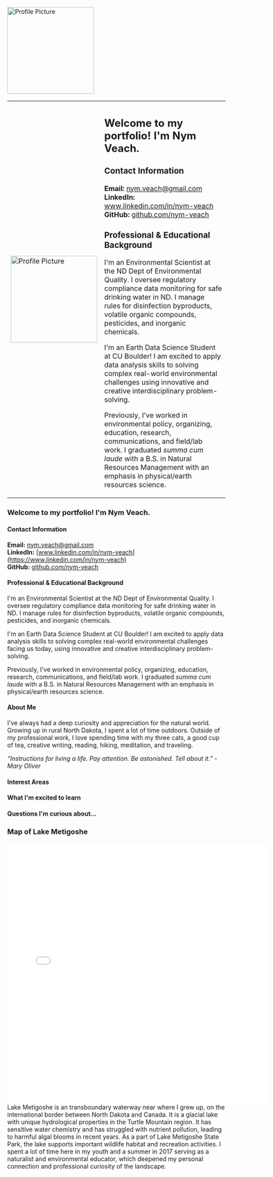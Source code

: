 <img 
    src="img/Profile-Picture-Nym1.jpg"
    alt="Profile Picture" 
    width="200">
<table>
<tr>
<!-- Profile Picture -->
    <td>
      <img src="img/Profile-Picture-Nym1.jpg" 
        width="200" 
        alt="Profile Picture">
    </td>
<!-- Text next to picture -->
    <td>
      <h2>Welcome to my portfolio! I'm Nym Veach.</h2>
      <h3>Contact Information</h3>
      <p>
        <strong>Email:</strong> <a href="mailto:nym.veach@gmail.com">nym.veach@gmail.com</a><br>
        <strong>LinkedIn:</strong> <a href="https://www.linkedin.com/in/nym-veach" target="_blank">www.linkedin.com/in/nym-veach</a><br>
        <strong>GitHub:</strong> <a href="https://github.com/nym-veach" target="_blank">github.com/nym-veach</a>
      </p>
<h3>Professional & Educational Background</h3>
      <p>I'm an Environmental Scientist at the ND Dept of Environmental Quality. I oversee regulatory compliance data monitoring for safe drinking water in ND. I manage rules for disinfection byproducts, volatile organic compounds, pesticides, and inorganic chemicals.</p>
<p>I'm an Earth Data Science Student at CU Boulder! I am excited to apply data analysis skills to solving complex real-world environmental challenges using innovative and creative interdisciplinary problem-solving.</p>
<p>Previously, I've worked in environmental policy, organizing, education, research, communications, and field/lab work. I graduated <em>summa cum laude</em> with a B.S. in Natural Resources Management with an emphasis in physical/earth resources science.</p>
    </td>
  </tr>
</table>


### **Welcome to my portfolio! I'm Nym Veach.**

#### Contact Information
**Email:** [nym.veach@gmail.com](mailto:nym.veach@gmail.com)  
**LinkedIn:** [www.linkedin.com/in/nym-veach](https://www.linkedin.com/in/nym-veach)  
**GitHub:** [github.com/nym-veach](https://github.com/nym-veach)

#### Professional & Educational Background
I'm an Environmental Scientist at the ND Dept of Environmental Quality. I oversee regulatory compliance data monitoring for safe drinking water in ND. I manage rules for disinfection byproducts, volatile organic compounds, pesticides, and inorganic chemicals. 

I'm an Earth Data Science Student at CU Boulder! I am excited to apply data analysis skills to solving complex real-world environmental challenges facing us today, using innovative and creative interdisciplinary problem-solving.

Previously, I've worked in environmental policy, organizing, education, research, communications, and field/lab work. I graduated *summa cum laude* with a B.S. in Natural Resources Management with an emphasis in physical/earth resources science.

#### About Me
I've always had a deep curiosity and appreciation for the natural world. Growing up in rural North Dakota, I spent a lot of time outdoors. Outside of my professional work, I love spending time with my three cats, a good cup of tea, creative writing, reading, hiking, meditation, and traveling.

*“Instructions for living a life. Pay attention. Be astonished. Tell about it.” -Mary Oliver*

#### Interest Areas
#### What I'm excited to learn
#### Questions I'm curious about...

### **Map of Lake Metigoshe**
<embed 
  type="text/html" 
  src="img/lakemetigoshe.html" 
  width="600" height="600">
Lake Metigoshe is an transboundary waterway near where I grew up, on the international border between North Dakota and Canada. It is a glacial lake with unique hydrological properties in the Turtle Mountain region. It has sensitive water chemistry and has struggled with nutrient pollution, leading to harmful algal blooms in recent years. As a part of Lake Metigoshe State Park, the lake supports important wildlife habitat and recreation activities. I spent a lot of time here in my youth and a summer in 2017 serving as a naturalist and environmental educator, which deepened my personal connection and professional curiosity of the landscape.
